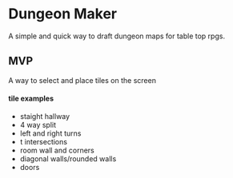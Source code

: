 # Dungeon Maker

A simple and quick way to draft dungeon maps for table top rpgs. 

## MVP

A way to select and place tiles on the screen

#### tile examples
* staight hallway
* 4 way split
* left and right turns
* t intersections
* room wall and corners
* diagonal walls/rounded walls
* doors